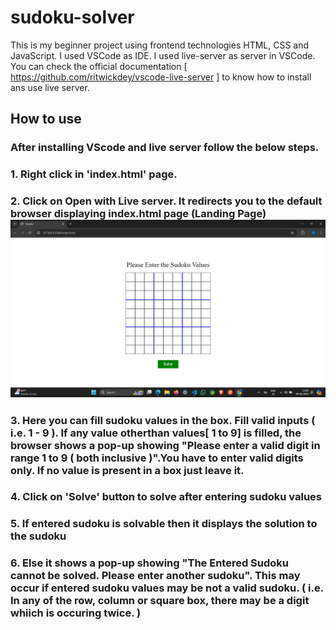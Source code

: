# sudoku-solver
This is my beginner project using frontend technologies HTML, CSS and JavaScript.
I used VSCode as IDE. I used live-server as server in VSCode. You can check the official documentation [ https://github.com/ritwickdey/vscode-live-server ] to know how to install ans use live server.

## How to use
### After installing VScode and live server follow the below steps.
  ### 1. Right click in 'index.html' page.
  ### 2. Click on Open with Live server. It redirects you to the default browser displaying index.html page (Landing Page) ![](images/landing_page.png)
  ### 3. Here you can fill sudoku values in the box. Fill valid inputs ( i.e. 1 - 9 ). If any value otherthan values[ 1 to 9] is filled, the browser shows a pop-up showing "Please enter a valid digit in range 1 to 9 ( both inclusive )".You have to enter valid digits only.  If no value is present in a box just leave it.
  ### 4. Click on 'Solve' button to solve after entering sudoku values
  ### 5. If entered sudoku is solvable then it displays the solution to the sudoku
  ### 6. Else it shows a pop-up showing "The Entered Sudoku cannot be solved. Please enter another sudoku". This may occur if entered sudoku values may be not a valid sudoku. ( i.e. In any of the row, column or square box, there may be a digit whiich is occuring twice. )
